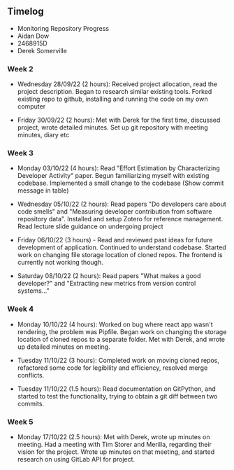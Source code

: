 ## Timelog

* Monitoring Repository Progress
* Aidan Dow
* 2468915D
* Derek Somerville


### Week 2
* Wednesday 28/09/22 (2 hours): Received project allocation, read the project description. Began to research similar existing tools. Forked existing repo to github, installing and running the code on my own computer

* Friday 30/09/22 (2 hours): Met with Derek for the first time, discussed project, wrote detailed minutes. Set up git repository with meeting minutes, diary etc


### Week 3
* Monday 03/10/22 (4 hours): Read "Effort Estimation by Characterizing Developer Activity" paper. Begun familiarizing myself with existing codebase. Implemented a small change to the codebase (Show commit message in table)

* Wednesday 05/10/22 (2 hours): Read papers "Do developers care about code smells" and "Measuring developer contribution from software repository data". Installed and setup Zotero for reference management. Read lecture slide guidance on undergoing project

* Friday 06/10/22 (3 hours) - Read and reviewed past ideas for future development of application. Continued to understand codebase. Started work on changing file storage location of cloned repos. The frontend is currently not working though.

* Saturday 08/10/22 (2 hours): Read papers "What makes a good developer?" and "Extracting new metrics from version control systems..." 


### Week 4
* Monday 10/10/22 (4 hours): Worked on bug where react app wasn't rendering, the problem was Pipfile. Began work on changing the storage location of cloned repos to a separate folder. Met with Derek, and wrote up detailed minutes on meeting.

* Tuesday 11/10/22 (3 hours): Completed work on moving cloned repos, refactored some code for legibility and efficiency, resolved merge conflicts.

* Tuesday 11/10/22 (1.5 hours): Read documentation on GitPython, and started to test the functionality, trying to obtain a git diff between two commits.

### Week 5
* Monday 17/10/22 (2.5 hours): Met with Derek, wrote up minutes on meeting. Had a meeting with Tim Storer and Merilla, regarding their vision for the project. Wrote up minutes on that meeting, and started research on using GitLab API for project.